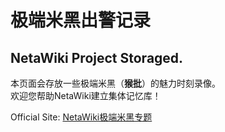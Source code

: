 # 极端米黑出警记录
## NetaWiki Project Storaged.

本页面会存放一些极端米黑（__猴批__）的魅力时刻录像。  
欢迎您帮助NetaWiki建立集体记忆库！  

Official Site: [NetaWiki极端米黑专题](https://www.netawiki.cf/猴批)